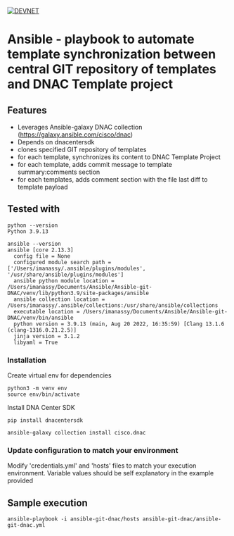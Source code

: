 [![DEVNET](https://upload.wikimedia.org/wikipedia/en/f/f8/CiscoDevNet2.png)](https://developer.cisco.com)

# Ansible - playbook to automate template synchronization between central GIT repository of templates and DNAC Template project

## Features
- Leverages Ansible-galaxy DNAC collection (https://galaxy.ansible.com/cisco/dnac)
- Depends on dnacentersdk
- clones specified GIT repository of templates
- for each template, synchronizes its content to DNAC Template Project
- for each template, adds commit message to template summary:comments section
- for each templates, adds comment section with the file last diff to template payload

## Tested with
```
python --version
Python 3.9.13
```
```
ansible --version
ansible [core 2.13.3]
  config file = None
  configured module search path = ['/Users/imanassy/.ansible/plugins/modules', '/usr/share/ansible/plugins/modules']
  ansible python module location = /Users/imanassy/Documents/Ansible/Ansible-git-DNAC/venv/lib/python3.9/site-packages/ansible
  ansible collection location = /Users/imanassy/.ansible/collections:/usr/share/ansible/collections
  executable location = /Users/imanassy/Documents/Ansible/Ansible-git-DNAC/venv/bin/ansible
  python version = 3.9.13 (main, Aug 20 2022, 16:35:59) [Clang 13.1.6 (clang-1316.0.21.2.5)]
  jinja version = 3.1.2
  libyaml = True
```

### Installation
Create virtual env for dependencies
```
python3 -m venv env
source env/bin/activate
```

Install DNA Center SDK
```
pip install dnacentersdk
```

```
ansible-galaxy collection install cisco.dnac
```

### Update configuration to match your environment
Modify 'credentials.yml' and 'hosts' files to match your execution environment. Variable values should be self explanatory in the example provided

## Sample execution
```
ansible-playbook -i ansible-git-dnac/hosts ansible-git-dnac/ansible-git-dnac.yml
```

